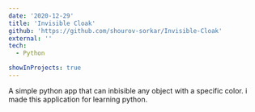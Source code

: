 ```yaml
---
date: '2020-12-29'
title: 'Invisible Cloak'
github: 'https://github.com/shourov-sorkar/Invisible-Cloak'
external: ''
tech:
  - Python

showInProjects: true
---
```


A simple python app that can inbisible any object with a specific color. i made this application for learning python.
